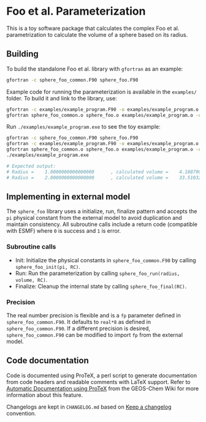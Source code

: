 # Foo et al. Parameterization

This is a toy software package that calculates the complex Foo et al. parametrization to calculate the volume of a sphere based on its radius.

## Building

To build the standalone Foo et al. library with `gfortran` as an example:

```bash
gfortran -c sphere_foo_common.F90 sphere_foo.F90
```

Example code for running the parameterization is available in the `examples/` folder. To build it and link to the library, use:

```bash
gfortran -c examples/example_program.F90 -o examples/example_program.o
gfortran sphere_foo_common.o sphere_foo.o examples/example_program.o -o examples/example_program.exe
```

Run `./examples/example_program.exe` to see the toy example:

```bash
gfortran -c sphere_foo_common.F90 sphere_foo.F90
gfortran -c examples/example_program.F90 -o examples/example_program.o
gfortran sphere_foo_common.o sphere_foo.o examples/example_program.o -o examples/example_program.exe
./examples/example_program.exe

# Expected output:
# Radius =    1.0000000000000000      , calculated volume =    4.1887901282943290
# Radius =    2.0000000000000000      , calculated volume =    33.510321026354632
```

## Implementing in external model

The `sphere_foo` library uses a initialize, run, finalize pattern and accepts the `pi` physical constant from the external model to avoid duplication and maintain consistency. All subroutine calls include a return code (compatible with ESMF) where `0` is success and `1` is error.

### Subroutine calls
* Init: Initialize the physical constants in `sphere_foo_common.F90` by calling `sphere_foo_init(pi, RC)`.
* Run: Run the parameterization by calling `sphere_foo_run(radius, volume, RC)`.
* Finalize: Cleanup the internal state by calling `sphere_foo_final(RC)`.

### Precision
The real number precision is flexible and is a `fp` parameter defined in `sphere_foo_common.F90`. It defaults to `real*8` as defined in `sphere_foo_common.F90`. If a different precision is desired, `sphere_foo_common.F90` can be modified to import `fp` from the external model.

## Code documentation
Code is documented using ProTeX, a perl script to generate documentation from code headers and readable comments with LaTeX support. Refer to [Automatic Documentation using ProTeX](http://wiki.seas.harvard.edu/geos-chem/index.php/Automatic_documentation_with_protex) from the GEOS-Chem Wiki for more information about this feature.

Changelogs are kept in `CHANGELOG.md` based on [Keep a changelog](https://keepachangelog.com/en/1.1.0/) convention.